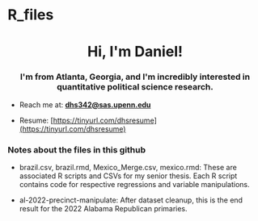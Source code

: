 # R_files
<h1 align="center">Hi, I'm Daniel!</h1>
<h3 align="center">I'm from Atlanta, Georgia, and I'm incredibly interested in quantitative political science research.</h3>

- Reach me at: **dhs342@sas.upenn.edu**

- Resume: [https://tinyurl.com/dhsresume](https://tinyurl.com/dhsresume)

<h3 align="left">Notes about the files in this github</h3>

- brazil.csv, brazil.rmd, Mexico_Merge.csv, mexico.rmd: These are associated R scripts and CSVs for my senior thesis. Each R script contains code for respective regressions and variable manipulations.

- al-2022-precinct-manipulate: After dataset cleanup, this is the end result for the 2022 Alabama Republican primaries.
<p align="left">
</p>
